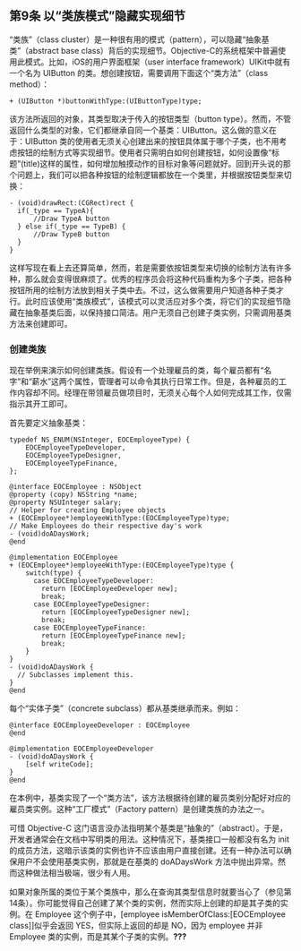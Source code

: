 ## 第9条 以“类族模式”隐藏实现细节

“类族”（class cluster）是一种很有用的模式（pattern），可以隐藏“抽象基类”（abstract base class）背后的实现细节。Objective-C的系统框架中普遍使用此模式。比如，iOS的用户界面框架（user interface framework）UIKit中就有一个名为 UIButton 的类。想创建按钮，需要调用下面这个“类方法”（class method）：

```
+ (UIButton *)buttonWithType:(UIButtonType)type;
```

该方法所返回的对象，其类型取决于传入的按钮类型（button type）。然而，不管返回什么类型的对象，它们都继承自同一个基类：UIButton。这么做的意义在于：UIButton 类的使用者无须关心创建出来的按钮具体属于哪个子类，也不用考虑按钮的绘制方式等实现细节。使用者只需明白如何创建按钮，如何设置像“标题”(title)这样的属性，如何增加触摸动作的目标对象等问题就好。回到开头说的那个问题上，我们可以把各种按钮的绘制逻辑都放在一个类里，并根据按钮类型来切换：

```
- (void)drawRect:(CGRect)rect {
  if(_type == TypeA){
      //Draw TypeA button
  } else if(_type == TypeB) {
      //Draw TypeB button
  }
}
```

这样写现在看上去还算简单，然而，若是需要依按钮类型来切换的绘制方法有许多种，那么就会变得很麻烦了。优秀的程序员会将这种代码重构为多个子类，把各种按钮所用的绘制方法放到相关子类中去。不过，这么做需要用户知道各种子类才行。此时应该使用“类族模式”，该模式可以灵活应对多个类，将它们的实现细节隐藏在抽象基类后面，以保持接口简洁。用户无须自己创建子类实例，只需调用基类方法来创建即可。

### 创建类族

现在举例来演示如何创建类族。假设有一个处理雇员的类，每个雇员都有“名字”和“薪水”这两个属性，管理者可以命令其执行日常工作。但是，各种雇员的工作内容却不同。经理在带领雇员做项目时，无须关心每个人如何完成其工作，仅需指示其开工即可。

首先要定义抽象基类：

```
typedef NS_ENUM(NSInteger, EOCEmployeeType) {
    EOCEmployeeTypeDeveloper,
    EOCEmployeeTypeDesigner,
    EOCEmployeeTypeFinance,
};

@interface EOCEmployee : NSObject
@property (copy) NSString *name;
@property NSUInteger salary;
// Helper for creating Employee objects
+ (EOCEmployee*)employeeWithType:(EOCEmployeeType)type;
// Make Employees do their respective day's work
- (void)doADaysWork;
@end

@implementation EOCEmployee
+ (EOCEmployee*)employeeWithType:(EOCEmployeeType)type {
    switch(type) {
      case EOCEmployeeTypeDeveloper:
        return [EOCEmployeeDeveloper new];
        break;
      case EOCEmployeeTypeDesigner:
        return [EOCEmployeeTypeDesigner new];
        break;
      case EOCEmployeeTypeFinance:
        return [EOCEmployeeTypeFinance new];
        break;
    }
}
- (void)doADaysWork {
  // Subclasses implement this.
}
@end
```

每个“实体子类”（concrete subclass）都从基类继承而来。例如：

```
@interface EOCEmployeeDeveloper : EOCEmployee
@end

@implementation EOCEmployeeDeveloper
- (void)doADaysWork {
    [self writeCode];
}
@end
```
在本例中，基类实现了一个“类方法”，该方法根据待创建的雇员类别分配好对应的雇员类实例。这种“工厂模式”（Factory pattern）是创建类族的办法之一。

可惜 Objective-C 这门语言没办法指明某个基类是“抽象的”（abstract）。于是，开发者通常会在文档中写明类的用法。这种情况下，基类接口一般都没有名为 init 的成员方法，这暗示该类的实例也许不应该由用户直接创建。还有一种办法可以确保用户不会使用基类实例，那就是在基类的 doADaysWork 方法中抛出异常。然而这种做法相当极端，很少有人用。

如果对象所属的类位于某个类族中，那么在查询其类型信息时就要当心了（参见第14条）。你可能觉得自己创建了某个类的实例，然而实际上创建的却是其子类的实例。在 Employee 这个例子中，[employee isMemberOfClass:[EOCEmployee class]]似乎会返回 YES，但实际上返回的却是 NO，因为 employee 并非 Employee 类的实例，而是其某个子类的实例。**???**


